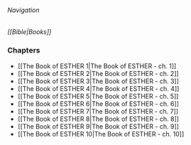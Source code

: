 ###### Navigation
*[[Bible|Books]]*

### Chapters
- [[The Book of ESTHER 1|The Book of ESTHER - ch. 1]]
- [[The Book of ESTHER 2|The Book of ESTHER - ch. 2]]
- [[The Book of ESTHER 3|The Book of ESTHER - ch. 3]]
- [[The Book of ESTHER 4|The Book of ESTHER - ch. 4]]
- [[The Book of ESTHER 5|The Book of ESTHER - ch. 5]]
- [[The Book of ESTHER 6|The Book of ESTHER - ch. 6]]
- [[The Book of ESTHER 7|The Book of ESTHER - ch. 7]]
- [[The Book of ESTHER 8|The Book of ESTHER - ch. 8]]
- [[The Book of ESTHER 9|The Book of ESTHER - ch. 9]]
- [[The Book of ESTHER 10|The Book of ESTHER - ch. 10]]
